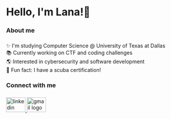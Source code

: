 <h1 align="left">Hello, I'm Lana!👋</h1>

###

<h3 align="left">About me</h3>

###

<p align="left">✨ I'm studying Computer Science @ University of Texas at Dallas<br>📚 Currently working on CTF and coding challenges<br>🌎 Interested in cybersecurity and software development<br>🎲 Fun fact: I have a scuba certification!</p>

###

<h3 align="left">Connect with me</h3>

###

<div align="left">
  <a href="https://www.linkedin.com/in/lana-tran-pie/" target="_blank">
    <img src="https://raw.githubusercontent.com/maurodesouza/profile-readme-generator/master/src/assets/icons/social/linkedin/default.svg" width="52" height="40" alt="linkedin logo"  />
  </a>
  <a href="lana.tran0105@gmail.com" target="_blank">
    <img src="https://raw.githubusercontent.com/maurodesouza/profile-readme-generator/master/src/assets/icons/social/gmail/default.svg" width="52" height="40" alt="gmail logo"  />
  </a>
</div>

###
<!--
**Pieisawesome/Pieisawesome** is a ✨ _special_ ✨ repository because its `README.md` (this file) appears on your GitHub profile.

Here are some ideas to get you started:

- 🔭 I’m currently working on ...
- 🌱 I’m currently learning ...
- 👯 I’m looking to collaborate on ...
- 🤔 I’m looking for help with ...
- 💬 Ask me about ...
- 📫 How to reach me: ...
- 😄 Pronouns: ...
- ⚡ Fun fact: ...
-->
